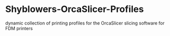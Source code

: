 # Shyblowers-OrcaSlicer-Profiles
dynamic collection of printing profiles for the OrcaSlicer slicing software for FDM printers
